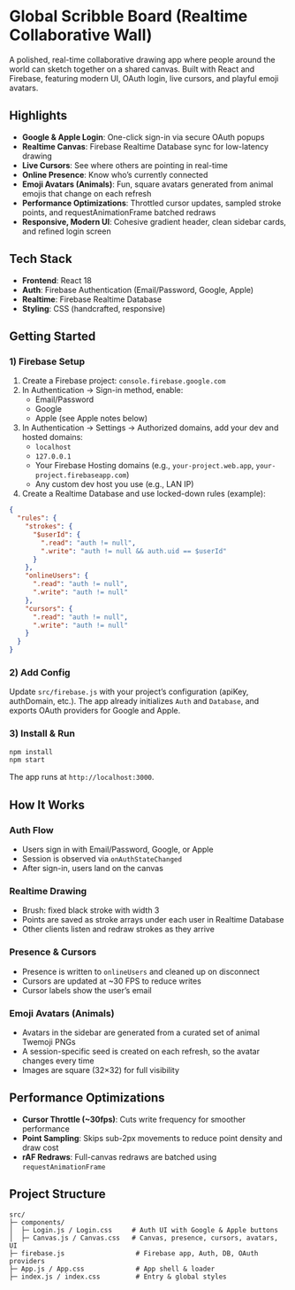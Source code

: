 # Global Scribble Board (Realtime Collaborative Wall)

A polished, real-time collaborative drawing app where people around the world can sketch together on a shared canvas. Built with React and Firebase, featuring modern UI, OAuth login, live cursors, and playful emoji avatars.

## Highlights

- **Google & Apple Login**: One-click sign-in via secure OAuth popups
- **Realtime Canvas**: Firebase Realtime Database sync for low-latency drawing
- **Live Cursors**: See where others are pointing in real-time
- **Online Presence**: Know who’s currently connected
- **Emoji Avatars (Animals)**: Fun, square avatars generated from animal emojis that change on each refresh
- **Performance Optimizations**: Throttled cursor updates, sampled stroke points, and requestAnimationFrame batched redraws
- **Responsive, Modern UI**: Cohesive gradient header, clean sidebar cards, and refined login screen

## Tech Stack

- **Frontend**: React 18
- **Auth**: Firebase Authentication (Email/Password, Google, Apple)
- **Realtime**: Firebase Realtime Database
- **Styling**: CSS (handcrafted, responsive)

## Getting Started

### 1) Firebase Setup

1. Create a Firebase project: `console.firebase.google.com`
2. In Authentication → Sign-in method, enable:
   - Email/Password
   - Google
   - Apple (see Apple notes below)
3. In Authentication → Settings → Authorized domains, add your dev and hosted domains:
   - `localhost`
   - `127.0.0.1`
   - Your Firebase Hosting domains (e.g., `your-project.web.app`, `your-project.firebaseapp.com`)
   - Any custom dev host you use (e.g., LAN IP)
4. Create a Realtime Database and use locked-down rules (example):

```json
{
  "rules": {
    "strokes": {
      "$userId": {
        ".read": "auth != null",
        ".write": "auth != null && auth.uid == $userId"
      }
    },
    "onlineUsers": {
      ".read": "auth != null",
      ".write": "auth != null"
    },
    "cursors": {
      ".read": "auth != null",
      ".write": "auth != null"
    }
  }
}
```

### 2) Add Config

Update `src/firebase.js` with your project’s configuration (apiKey, authDomain, etc.). The app already initializes `Auth` and `Database`, and exports OAuth providers for Google and Apple.

### 3) Install & Run

```bash
npm install
npm start
```

The app runs at `http://localhost:3000`.

## How It Works

### Auth Flow
- Users sign in with Email/Password, Google, or Apple
- Session is observed via `onAuthStateChanged`
- After sign-in, users land on the canvas

### Realtime Drawing
- Brush: fixed black stroke with width 3
- Points are saved as stroke arrays under each user in Realtime Database
- Other clients listen and redraw strokes as they arrive

### Presence & Cursors
- Presence is written to `onlineUsers` and cleaned up on disconnect
- Cursors are updated at ~30 FPS to reduce writes
- Cursor labels show the user’s email

### Emoji Avatars (Animals)
- Avatars in the sidebar are generated from a curated set of animal Twemoji PNGs
- A session-specific seed is created on each refresh, so the avatar changes every time
- Images are square (32×32) for full visibility

## Performance Optimizations
- **Cursor Throttle (~30fps)**: Cuts write frequency for smoother performance
- **Point Sampling**: Skips sub-2px movements to reduce point density and draw cost
- **rAF Redraws**: Full-canvas redraws are batched using `requestAnimationFrame`

## Project Structure

```
src/
├─ components/
│  ├─ Login.js / Login.css     # Auth UI with Google & Apple buttons
│  ├─ Canvas.js / Canvas.css   # Canvas, presence, cursors, avatars, UI
├─ firebase.js                  # Firebase app, Auth, DB, OAuth providers
├─ App.js / App.css             # App shell & loader
├─ index.js / index.css         # Entry & global styles
```
